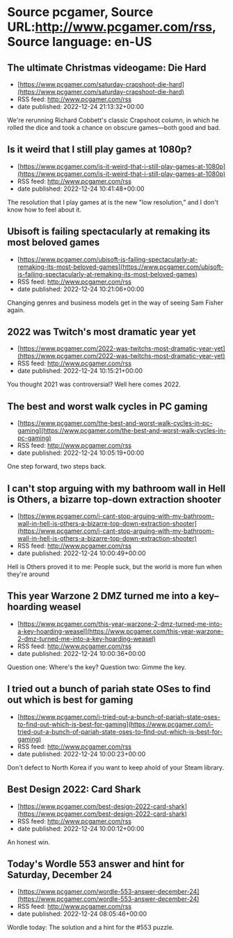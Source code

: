# Source pcgamer, Source URL:http://www.pcgamer.com/rss, Source language: en-US

## The ultimate Christmas videogame: Die Hard
 - [https://www.pcgamer.com/saturday-crapshoot-die-hard](https://www.pcgamer.com/saturday-crapshoot-die-hard)
 - RSS feed: http://www.pcgamer.com/rss
 - date published: 2022-12-24 21:13:32+00:00

We're rerunning Richard Cobbett's classic Crapshoot column, in which he rolled the dice and took a chance on obscure games—both good and bad.

## Is it weird that I still play games at 1080p?
 - [https://www.pcgamer.com/is-it-weird-that-i-still-play-games-at-1080p](https://www.pcgamer.com/is-it-weird-that-i-still-play-games-at-1080p)
 - RSS feed: http://www.pcgamer.com/rss
 - date published: 2022-12-24 10:41:48+00:00

The resolution that I play games at is the new "low resolution," and I don't know how to feel about it.

## Ubisoft is failing spectacularly at remaking its most beloved games
 - [https://www.pcgamer.com/ubisoft-is-failing-spectacularly-at-remaking-its-most-beloved-games](https://www.pcgamer.com/ubisoft-is-failing-spectacularly-at-remaking-its-most-beloved-games)
 - RSS feed: http://www.pcgamer.com/rss
 - date published: 2022-12-24 10:21:06+00:00

Changing genres and business models get in the way of seeing Sam Fisher again.

## 2022 was Twitch's most dramatic year yet
 - [https://www.pcgamer.com/2022-was-twitchs-most-dramatic-year-yet](https://www.pcgamer.com/2022-was-twitchs-most-dramatic-year-yet)
 - RSS feed: http://www.pcgamer.com/rss
 - date published: 2022-12-24 10:15:21+00:00

You thought 2021 was controversial? Well here comes 2022.

## The best and worst walk cycles in PC gaming
 - [https://www.pcgamer.com/the-best-and-worst-walk-cycles-in-pc-gaming](https://www.pcgamer.com/the-best-and-worst-walk-cycles-in-pc-gaming)
 - RSS feed: http://www.pcgamer.com/rss
 - date published: 2022-12-24 10:05:19+00:00

One step forward, two steps back.

## I can't stop arguing with my bathroom wall in Hell is Others, a bizarre top-down extraction shooter
 - [https://www.pcgamer.com/i-cant-stop-arguing-with-my-bathroom-wall-in-hell-is-others-a-bizarre-top-down-extraction-shooter](https://www.pcgamer.com/i-cant-stop-arguing-with-my-bathroom-wall-in-hell-is-others-a-bizarre-top-down-extraction-shooter)
 - RSS feed: http://www.pcgamer.com/rss
 - date published: 2022-12-24 10:00:49+00:00

Hell is Others proved it to me: People suck, but the world is more fun when they're around

## This year Warzone 2 DMZ turned me into a key–hoarding weasel
 - [https://www.pcgamer.com/this-year-warzone-2-dmz-turned-me-into-a-key-hoarding-weasel](https://www.pcgamer.com/this-year-warzone-2-dmz-turned-me-into-a-key-hoarding-weasel)
 - RSS feed: http://www.pcgamer.com/rss
 - date published: 2022-12-24 10:00:36+00:00

Question one: Where's the key? Question two: Gimme the key.

## I tried out a bunch of pariah state OSes to find out which is best for gaming
 - [https://www.pcgamer.com/i-tried-out-a-bunch-of-pariah-state-oses-to-find-out-which-is-best-for-gaming](https://www.pcgamer.com/i-tried-out-a-bunch-of-pariah-state-oses-to-find-out-which-is-best-for-gaming)
 - RSS feed: http://www.pcgamer.com/rss
 - date published: 2022-12-24 10:00:23+00:00

Don't defect to North Korea if you want to keep ahold of your Steam library.

## Best Design 2022: Card Shark
 - [https://www.pcgamer.com/best-design-2022-card-shark](https://www.pcgamer.com/best-design-2022-card-shark)
 - RSS feed: http://www.pcgamer.com/rss
 - date published: 2022-12-24 10:00:12+00:00

An honest win.

## Today's Wordle 553 answer and hint for Saturday, December 24
 - [https://www.pcgamer.com/wordle-553-answer-december-24](https://www.pcgamer.com/wordle-553-answer-december-24)
 - RSS feed: http://www.pcgamer.com/rss
 - date published: 2022-12-24 08:05:46+00:00

Wordle today: The solution and a hint for the #553 puzzle.
